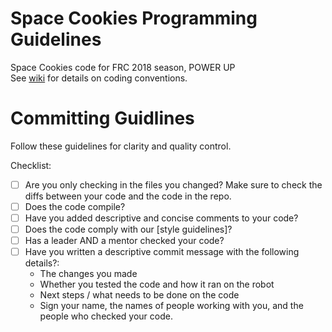 Space Cookies Programming Guidelines
=======
Space Cookies code for FRC 2018 season, POWER UP <br/>
See [wiki](https://github.com/spacecookies1868/frc2018/wiki) for details on coding conventions.

Committing Guidlines
=======
Follow these guidelines for clarity and quality control.

Checklist:
- [ ] Are you only checking in the files you changed? Make sure to check the diffs between your code and the code in the repo.
- [ ] Does the code compile?
- [ ] Have you added descriptive and concise comments to your code?
- [ ] Does the code comply with our [style guidelines]?
- [ ] Has a leader AND a mentor checked your code?
- [ ] Have you written a descriptive commit message with the following details?:
	- The changes you made
	- Whether you tested the code and how it ran on the robot
	- Next steps / what needs to be done on the code
	- Sign your name, the names of people working with you, and the people who checked your code.
